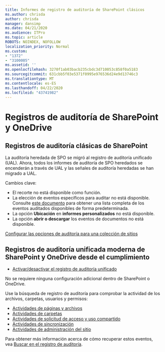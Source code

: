 ```yaml
---
title: Informes de registro de auditoría de SharePoint clásicos
ms.author: chrisda
author: chrisda
manager: dansimp
ms.date: 04/21/2020
ms.audience: ITPro
ms.topic: article
ROBOTS: NOINDEX, NOFOLLOW
localization_priority: Normal
ms.custom:
- "1372"
- "3100005"
ms.assetid: ''
ms.openlocfilehash: 3270f1ab03bacb235cbdc3d710053c858f0a5183
ms.sourcegitcommit: 631cbb5f03e5371f0995e976536d24e9d13746c3
ms.translationtype: MT
ms.contentlocale: es-ES
ms.lasthandoff: 04/22/2020
ms.locfileid: "43741982"
---
```

# <a name="sharepoint-and-onedrive-audit-logs"></a>Registros de auditoría de SharePoint y OneDrive

## <a name="sharepoint-classic-audit-logs"></a>Registros de auditoría clásicas de SharePoint

La auditoría heredada de SPO se migró al registro de auditoría unificado (UAL). Ahora, todos los informes de auditoría de SPO heredados se encenderán a través de UAL y las señales de auditoría heredadas se han migrado a UAL.

Cambios clave:

* El recorte no está disponible como función.
* La elección de eventos específicos para auditar no está disponible. Consulte [este documento](https://docs.microsoft.com/office365/securitycompliance/search-the-audit-log-in-security-and-compliance) para obtener una lista completa de los eventos auditados disponibles de forma predeterminada.
* La opción **Ubicación** en **informes personalizados** no está disponible.
* La opción **abrir o descargar** los eventos de documentos no está disponible.

[Configurar las opciones de auditoría para una colección de sitios](https://support.office.com/article/Configure-audit-settings-for-a-site-collection-A9920C97-38C0-44F2-8BCB-4CF1E2AE22D2)

## <a name="sharepoint-and-onedrive-modern-unified-audit-logs-from-compliance"></a>Registros de auditoría unificada moderna de SharePoint y OneDrive desde el cumplimiento

* [Activar/desactivar el registro de auditoría unificado](https://docs.microsoft.com/office365/securitycompliance/turn-audit-log-search-on-or-off) 

No se requiere ninguna configuración adicional dentro de SharePoint o OneDrive.

Use la búsqueda de registro de auditoría para comprobar la actividad de los archivos, carpetas, usuarios y permisos:

* [Actividades de páginas y archivos](https://docs.microsoft.com/office365/securitycompliance/search-the-audit-log-in-security-and-compliance)
* [Actividades de carpetas](https://docs.microsoft.com/office365/securitycompliance/search-the-audit-log-in-security-and-compliance#folder-activities)
* [Actividades de solicitud de acceso y uso compartido](https://docs.microsoft.com/office365/securitycompliance/search-the-audit-log-in-security-and-compliance#sharing-and-access-request-activities)
* [Actividades de sincronización](https://docs.microsoft.com/office365/securitycompliance/search-the-audit-log-in-security-and-compliance#synchronization-activities)
* [Actividades de administración del sitio](https://docs.microsoft.com/office365/securitycompliance/search-the-audit-log-in-security-and-compliance#site-administration-activities)

Para obtener más información acerca de cómo recuperar estos eventos, vea [Buscar en el registro de auditoría](https://docs.microsoft.com/office365/securitycompliance/search-the-audit-log-in-security-and-compliance#search-the-audit-log).
